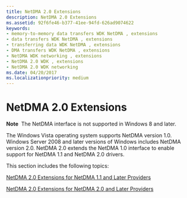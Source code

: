 ```yaml
---
title: NetDMA 2.0 Extensions
description: NetDMA 2.0 Extensions
ms.assetid: 92f6fe46-b377-41ee-94fd-626ad9074622
keywords:
- memory-to-memory data transfers WDK NetDMA , extensions
- data transfers WDK NetDMA , extensions
- transferring data WDK NetDMA , extensions
- DMA transfers WDK NetDMA , extensions
- NetDMA WDK networking , extensions
- NetDMA 2.0 WDK , extensions
- NetDMA 2.0 WDK networking
ms.date: 04/20/2017
ms.localizationpriority: medium
---
```


# NetDMA 2.0 Extensions


**Note**  The NetDMA interface is not supported in Windows 8 and later.

 




The Windows Vista operating system supports NetDMA version 1.0. Windows Server 2008 and later versions of Windows includes NetDMA version 2.0. NetDMA 2.0 extends the NetDMA 1.0 interface to enable support for NetDMA 1.1 and NetDMA 2.0 drivers.

This section includes the following topics:

[NetDMA 2.0 Extensions for NetDMA 1.1 and Later Providers](netdma-2-0-extensions-for-netdma-1-1-and-later-providers.md)

[NetDMA 2.0 Extensions for NetDMA 2.0 and Later Providers](netdma-2-0-extensions-for-netdma-2-0-and-later-providers.md)

 

 





